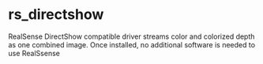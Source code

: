 # rs_directshow
RealSense DirectShow compatible driver streams color and colorized depth as one combined image. Once installed, no additional software is needed to use RealSsense
